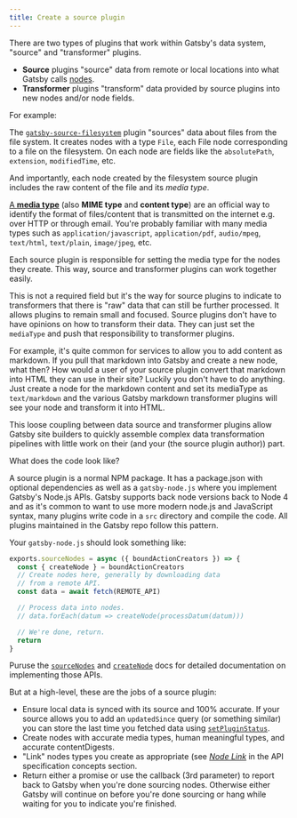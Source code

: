 ```yaml
---
title: Create a source plugin
---
```

There are two types of plugins that work within Gatsby's data system, "source" and "transformer" plugins.

* **Source** plugins "source" data from remote or local locations into what Gatsby calls [nodes](/docs/node-interface/).
* **Transformer** plugins "transform" data provided by source plugins into new nodes and/or node fields.

For example:

The [`gatsby-source-filesystem`](/packages/gatsby-source-filesystem/) plugin "sources" data about files from the file system. It creates nodes with a type `File`, each File node corresponding to a file on the filesystem. On each node are fields like the `absolutePath`, `extension`, `modifiedTime`, etc.

And importantly, each node created by the filesystem source plugin includes the raw content of the file and its *media type*.

[A **media type**](https://en.wikipedia.org/wiki/Media_type) (also **MIME type** and **content type**) are an official way to identify the format of files/content that is transmitted on the internet e.g. over HTTP or through email. You're probably familiar with many media types such as `application/javascript`, `application/pdf`, `audio/mpeg`, `text/html`, `text/plain`, `image/jpeg`, etc.

Each source plugin is responsible for setting the media type for the nodes they create. This way, source and transformer plugins can work together easily.

This is not a required field but it's the way for source plugins to indicate to transformers that there is "raw" data that can still be further processed. It allows plugins to remain small and focused. Source plugins don't have to have opinions on how to transform their data. They can just set the `mediaType` and push that responsibility to transformer plugins.

For example, it's quite common for services to allow you to add content as markdown. If you pull that markdown into Gatsby and create a new node, what then? How would a user of your source plugin convert that markdown into HTML they can use in their site? Luckily you don't have to do anything. Just create a node for the markdown content and set its mediaType as `text/markdown` and the various Gatsby markdown transformer plugins will see your node and transform it into HTML.

This loose coupling between data source and transformer plugins allow Gatsby site builders to quickly assemble complex data transformation pipelines with little work on their (and your (the source plugin author)) part.

What does the code look like?

A source plugin is a normal NPM package. It has a package.json with optional dependencies as well as a `gatsby-node.js` where you implement Gatsby's Node.js APIs. Gatsby supports back node versions back to Node 4 and as it's common to want to use more modern node.js and JavaScript syntax, many plugins write code in a `src` directory and compile the code. All plugins maintained in the Gatsby repo follow this pattern.

Your `gatsby-node.js` should look something like:

```javascript
exports.sourceNodes = async ({ boundActionCreators }) => {
  const { createNode } = boundActionCreators
  // Create nodes here, generally by downloading data
  // from a remote API.
  const data = await fetch(REMOTE_API)

  // Process data into nodes.
  // data.forEach(datum => createNode(processDatum(datum)))

  // We're done, return.
  return
}
```

Puruse the [`sourceNodes`](/docs/node-apis/#sourceNodes) and [`createNode`](/docs/bound-action-creators/#createNode) docs for detailed documentation on implementing those APIs.

But at a high-level, these are the jobs of a source plugin:

* Ensure local data is synced with its source and 100% accurate. If your source allows you to add an `updatedSince` query (or something similar) you can store the last time you fetched data using [`setPluginStatus`](/docs/bound-action-creators/#setPluginStatus).
* Create nodes with accurate media types, human meaningful types, and accurate contentDigests.
* "Link" nodes types you create as appropriate (see [*Node Link*](/docs/api-specification/) in the API specification concepts section.
* Return either a promise or use the callback (3rd parameter) to report back to Gatsby when you're done sourcing nodes. Otherwise either Gatsby will continue on before you're done sourcing or hang while waiting for you to indicate you're finished.